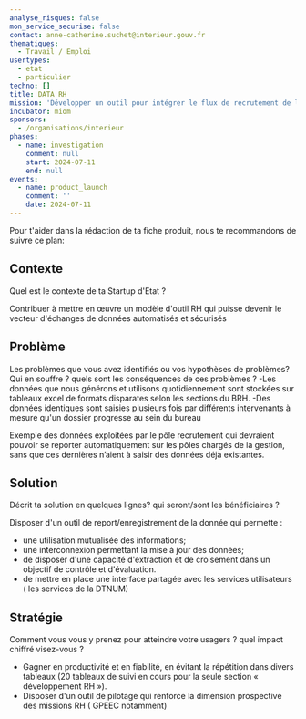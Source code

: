 ```yaml
---
analyse_risques: false
mon_service_securise: false
contact: anne-catherine.suchet@interieur.gouv.fr
thematiques:
  - Travail / Emploi
usertypes:
  - etat
  - particulier
techno: []
title: DATA RH
mission: 'Développer un outil pour intégrer le flux de recrutement de la donnée RH «du recruté au recruteur» '
incubator: miom
sponsors:
  - /organisations/interieur
phases:
  - name: investigation
    comment: null
    start: 2024-07-11
    end: null
events:
  - name: product_launch
    comment: ''
    date: 2024-07-11
---
```

Pour t'aider dans la rédaction de ta fiche produit, nous te recommandons de suivre ce plan: 

## Contexte

Quel est le contexte de ta Startup d'Etat ?

Contribuer à mettre en œuvre un modèle d'outil RH qui puisse devenir le vecteur d'échanges de données automatisés et sécurisés 


## Problème

Les problèmes que vous avez identifiés ou vos hypothèses de problèmes? Qui en souffre ? quels sont les conséquences de ces problèmes ?
-Les données que nous générons et utilisons quotidiennement sont stockées sur tableaux excel de formats disparates selon les sections du BRH.
-Des données identiques sont saisies plusieurs fois par différents intervenants à mesure qu'un dossier progresse au sein du bureau

Exemple des données exploitées par le pôle recrutement qui devraient pouvoir se reporter automatiquement sur les pôles chargés de la gestion, sans que ces dernières n’aient à saisir des données déjà existantes.

## Solution

Décrit ta solution en quelques lignes? qui seront/sont les bénéficiaires ?

Disposer d'un outil de report/enregistrement de la donnée qui permette :
- une utilisation mutualisée des informations;
- une interconnexion permettant la mise à jour des données;
- de disposer d'une capacité d'extraction et de croisement dans un objectif de contrôle et d'évaluation.
- de mettre en place une interface partagée avec les services utilisateurs ( les services de la DTNUM)

## Stratégie

Comment vous vous y prenez pour atteindre votre usagers ? quel impact chiffré visez-vous ?

- Gagner en productivité et en fiabilité, en évitant la répétition dans divers tableaux (20 tableaux de suivi en cours pour la seule section « développement RH »).
- Disposer d'un outil de pilotage qui renforce la dimension prospective des missions RH ( GPEEC notamment)

